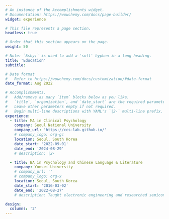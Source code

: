 ```yaml
---
# An instance of the Accomplishments widget.
# Documentation: https://wowchemy.com/docs/page-builder/
widget: experience

# This file represents a page section.
headless: true

# Order that this section appears on the page.
weight: 50

# Note: `&shy;` is used to add a 'soft' hyphen in a long heading.
title: 'Education'
subtitle:

# Date format
#   Refer to https://wowchemy.com/docs/customization/#date-format
date_format: Aug 2022

# Accomplishments.
#   Add/remove as many `item` blocks below as you like.
#   `title`, `organization`, and `date_start` are the required parameters.
#   Leave other parameters empty if not required.
#   Begin multi-line descriptions with YAML's `|2-` multi-line prefix.
experience:
  - title: MA in Clinical Psychology
    company: Seoul National University
    company_url: 'https://ccs-lab.github.io/'
    # company_logo: org-gc
    location: Seoul, South Korea
    date_start: '2022-09-01'
    date_end: '2024-08-29'
    # description: |2-

  - title: BA in Psychology and Chinese Language & Literature
    company: Yonsei University
    # company_url: ''
    # company_logo: org-x
    location: Seoul, South Korea
    date_start: '2016-03-02'
    date_end: '2022-08-27'
    # description: Taught electronic engineering and researched semiconductor physics.

design:
  columns: '2'
---
```

